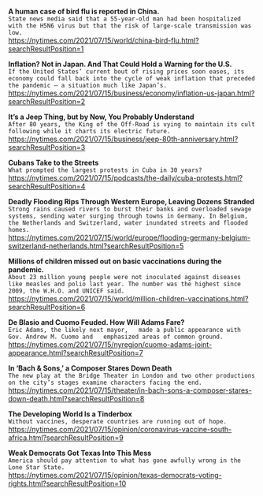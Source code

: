 **A human case of bird flu is reported in China.**\
`State news media said that a 55-year-old man had been hospitalized with the H5N6 virus but that the risk of large-scale transmission was low.`\
https://nytimes.com/2021/07/15/world/china-bird-flu.html?searchResultPosition=1

**Inflation? Not in Japan. And That Could Hold a Warning for the U.S.**\
`If the United States’ current bout of rising prices soon eases, its economy could fall back into the cycle of weak inflation that preceded the pandemic — a situation much like Japan’s.`\
https://nytimes.com/2021/07/15/business/economy/inflation-us-japan.html?searchResultPosition=2

**It’s a Jeep Thing, but by Now, You Probably Understand**\
`After 80 years, the King of the Off-Road is vying to maintain its cult following while it charts its electric future.`\
https://nytimes.com/2021/07/15/business/jeep-80th-anniversary.html?searchResultPosition=3

**Cubans Take to the Streets**\
`What prompted the largest protests in Cuba in 30 years?`\
https://nytimes.com/2021/07/15/podcasts/the-daily/cuba-protests.html?searchResultPosition=4

**Deadly Flooding Rips Through Western Europe, Leaving Dozens Stranded**\
`Strong rains caused rivers to burst their banks and overloaded sewage systems, sending water surging through towns in Germany. In Belgium, the Netherlands and Switzerland, water inundated streets and flooded homes.`\
https://nytimes.com/2021/07/15/world/europe/flooding-germany-belgium-switzerland-netherlands.html?searchResultPosition=5

**Millions of children missed out on basic vaccinations during the pandemic.**\
`About 23 million young people were not inoculated against diseases like measles and polio last year. The number was the highest since 2009, the W.H.O. and UNICEF said.`\
https://nytimes.com/2021/07/15/world/million-children-vaccinations.html?searchResultPosition=6

**De Blasio and Cuomo Feuded. How Will Adams Fare?**\
`Eric Adams, the likely next mayor,   made a public appearance with Gov. Andrew M. Cuomo and   emphasized areas of common ground. `\
https://nytimes.com/2021/07/15/nyregion/cuomo-adams-joint-appearance.html?searchResultPosition=7

**In ‘Bach & Sons,’ a Composer Stares Down Death**\
`The new play at the Bridge Theater in London and two other productions on the city’s stages examine characters facing the end.`\
https://nytimes.com/2021/07/15/theater/in-bach-sons-a-composer-stares-down-death.html?searchResultPosition=8

**The Developing World Is a Tinderbox**\
`Without vaccines, desperate countries are running out of hope.`\
https://nytimes.com/2021/07/15/opinion/coronavirus-vaccine-south-africa.html?searchResultPosition=9

**Weak Democrats Got Texas Into This Mess**\
`America should pay attention to what has gone awfully wrong in the Lone Star State. `\
https://nytimes.com/2021/07/15/opinion/texas-democrats-voting-rights.html?searchResultPosition=10


